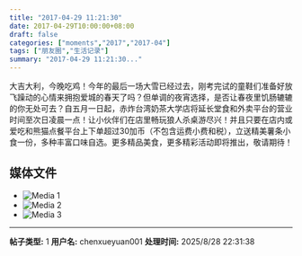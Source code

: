 ```yaml
---
title: "2017-04-29 11:21:30"
date: 2017-04-29T10:00:00+08:00
draft: false
categories: ["moments","2017","2017-04"]
tags: ["朋友圈","生活记录"]
summary: "2017-04-29 11:21:30..."
---
```


大吉大利，今晚吃鸡！今年的最后一场大雪已经过去，刚考完试的童鞋们准备好放飞躁动的心情来拥抱爱城的春天了吗？但单调的夜宵选择，是否让春夜里饥肠辘辘的你无处可去？自五月一日起，赤炸台湾奶茶大学店将延长堂食和外卖平台的营业时间至次日凌晨一点！让小伙伴们在店里畅玩狼人杀桌游尽兴！并且只要在店内或爱吃和熊猫点餐平台上下单超过30加币（不包含运费小费和税），立送精美薯条小食一份，多种丰富口味自选。更多精品美食，更多精彩活动即将推出，敬请期待！

## 媒体文件

- ![Media 1](/Moments/photos/2017-04-29/201704291121300.jpg)
- ![Media 2](/Moments/photos/2017-04-29/201704291121301.jpg)
- ![Media 3](/Moments/photos/2017-04-29/201704291121302.jpg)

---

**帖子类型:** 1
**用户名:** chenxueyuan001
**处理时间:** 2025/8/28 22:31:38